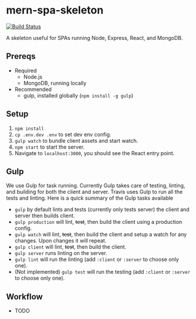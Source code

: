 # mern-spa-skeleton
[![Build Status](https://travis-ci.org/BadgerTek/mern-skeleton.svg?branch=master)](https://travis-ci.org/BadgerTek/mern-skeleton)

A skeleton useful for SPAs running Node, Express, React, and MongoDB.

## Prereqs
- Required
  - Node.js
  - MongoDB, running locally
- Recommended
  - gulp, installed globally (`npm install -g gulp`)

## Setup
1. `npm install`
2. `cp .env.dev .env` to set dev env config.
3. `gulp watch` to bundle client assets and start watch.
4. `npm start` to start the server.
5. Navigate to `localhost:3000`, you should see the React entry point.

## Gulp
We use Gulp for task running. Currently Gulp takes care of testing, linting, and
building for both the client and server. Travis uses Gulp to run all the
tests and linting. Here is a quick summary of the Gulp tasks available
* `gulp` by default lints and tests (currently only tests server) the client and server then builds client.
* `gulp production` will lint, ~~test~~, then build the client using a production config.
* `gulp watch` will lint, ~~test~~, then build the client and setup a watch for any changes. Upon
changes it will repeat.
* `gulp client` will lint, ~~test~~, then build the client.
* `gulp server` runs linting on the server.
* `gulp lint` will run the linting (add `:client` or `:server` to choose only one).
* (Not implemented) `gulp test` will run the testing (add `:client` or `:server` to choose only one).

## Workflow
* TODO
